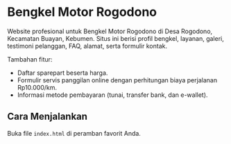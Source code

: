 # Bengkel Motor Rogodono

Website profesional untuk Bengkel Motor Rogodono di Desa Rogodono, Kecamatan Buayan, Kebumen. Situs ini berisi profil bengkel, layanan, galeri, testimoni pelanggan, FAQ, alamat, serta formulir kontak.

Tambahan fitur:

- Daftar sparepart beserta harga.
- Formulir servis panggilan online dengan perhitungan biaya perjalanan Rp10.000/km.
- Informasi metode pembayaran (tunai, transfer bank, dan e-wallet).

## Cara Menjalankan

Buka file `index.html` di peramban favorit Anda.
